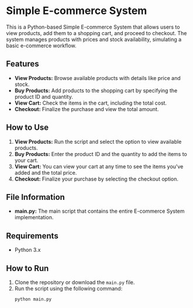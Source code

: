 # Simple E-commerce System

This is a Python-based Simple E-commerce System that allows users to view products, add them to a shopping cart, and proceed to checkout. The system manages products with prices and stock availability, simulating a basic e-commerce workflow.

## Features

- **View Products:** Browse available products with details like price and stock.
- **Buy Products:** Add products to the shopping cart by specifying the product ID and quantity.
- **View Cart:** Check the items in the cart, including the total cost.
- **Checkout:** Finalize the purchase and view the total amount.

## How to Use

1. **View Products:** Run the script and select the option to view available products.
2. **Buy Products:** Enter the product ID and the quantity to add the items to your cart.
3. **View Cart:** You can view your cart at any time to see the items you've added and the total price.
4. **Checkout:** Finalize your purchase by selecting the checkout option.

## File Information

- **main.py:** The main script that contains the entire E-commerce System implementation.

## Requirements

- Python 3.x

## How to Run

1. Clone the repository or download the `main.py` file.
2. Run the script using the following command:
   ```bash
   python main.py
